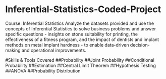 # Inferential-Statistics-Coded-Project

Course: Inferential Statistics
Analyze the datasets provided and use the concepts of Inferential Statistics to solve business problems and answer specific questions - insights on stone suitability for printing, the effectiveness of a fitness program, and the impact of dentists and implant methods on metal implant hardness - to enable data-driven decision-making and operational improvements.

#Skills & Tools Covered
##Probability
##Joint Probability
##Conditional Probability
##Estimation
##Central Limit Theorem
##Hypothesis Testing
##ANOVA
##Probability Distribution
